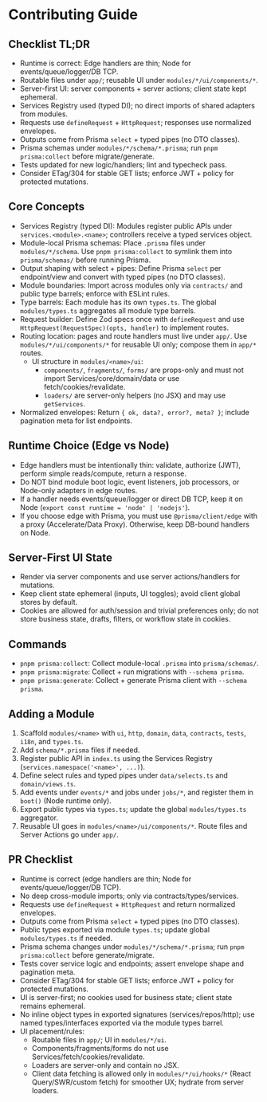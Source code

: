 # Contributing Guide

## Checklist TL;DR

- Runtime is correct: Edge handlers are thin; Node for events/queue/logger/DB TCP.
- Routable files under `app/`; reusable UI under `modules/*/ui/components/*`.
- Server-first UI: server components + server actions; client state kept ephemeral.
- Services Registry used (typed DI); no direct imports of shared adapters from modules.
- Requests use `defineRequest` + `HttpRequest`; responses use normalized envelopes.
- Outputs come from Prisma `select` + typed pipes (no DTO classes).
- Prisma schemas under `modules/*/schema/*.prisma`; run `pnpm prisma:collect` before migrate/generate.
- Tests updated for new logic/handlers; lint and typecheck pass.
- Consider ETag/304 for stable GET lists; enforce JWT + policy for protected mutations.

## Core Concepts

- Services Registry (typed DI): Modules register public APIs under `services.<module>.<name>`; controllers receive a typed services object.
- Module-local Prisma schemas: Place `.prisma` files under `modules/*/schema`. Use `pnpm prisma:collect` to symlink them into `prisma/schemas/` before running Prisma.
- Output shaping with select + pipes: Define Prisma `select` per endpoint/view and convert with typed pipes (no DTO classes).
- Module boundaries: Import across modules only via `contracts/` and public type barrels; enforce with ESLint rules.
- Type barrels: Each module has its own `types.ts`. The global `modules/types.ts` aggregates all module type barrels.
- Request builder: Define Zod specs once with `defineRequest` and use `HttpRequest(RequestSpec)(opts, handler)` to implement routes.
- Routing location: pages and route handlers must live under `app/`. Use `modules/*/ui/components/*` for reusable UI only; compose them in `app/*` routes.
  - UI structure in `modules/<name>/ui`:
    - `components/`, `fragments/`, `forms/` are props-only and must not import Services/core/domain/data or use fetch/cookies/revalidate.
    - `loaders/` are server-only helpers (no JSX) and may use `getServices`.
- Normalized envelopes: Return `{ ok, data?, error?, meta? }`; include pagination meta for list endpoints.

## Runtime Choice (Edge vs Node)

- Edge handlers must be intentionally thin: validate, authorize (JWT), perform simple reads/compute, return a response.
- Do NOT bind module boot logic, event listeners, job processors, or Node-only adapters in edge routes.
- If a handler needs events/queue/logger or direct DB TCP, keep it on Node (`export const runtime = 'node' | 'nodejs'`).
- If you choose edge with Prisma, you must use `@prisma/client/edge` with a proxy (Accelerate/Data Proxy). Otherwise, keep DB-bound handlers on Node.

## Server-First UI State

- Render via server components and use server actions/handlers for mutations.
- Keep client state ephemeral (inputs, UI toggles); avoid client global stores by default.
- Cookies are allowed for auth/session and trivial preferences only; do not store business state, drafts, filters, or workflow state in cookies.

## Commands

- `pnpm prisma:collect`: Collect module-local `.prisma` into `prisma/schemas/`.
- `pnpm prisma:migrate`: Collect + run migrations with `--schema prisma`.
- `pnpm prisma:generate`: Collect + generate Prisma client with `--schema prisma`.

## Adding a Module

1. Scaffold `modules/<name>` with `ui`, `http`, `domain`, `data`, `contracts`, `tests`, `i18n`, and `types.ts`.
2. Add `schema/*.prisma` files if needed.
3. Register public API in `index.ts` using the Services Registry (`services.namespace('<name>', ...)`).
4. Define select rules and typed pipes under `data/selects.ts` and `domain/views.ts`.
5. Add events under `events/*` and jobs under `jobs/*`, and register them in `boot()` (Node runtime only).
6. Export public types via `types.ts`; update the global `modules/types.ts` aggregator.
7. Reusable UI goes in `modules/<name>/ui/components/*`. Route files and Server Actions go under `app/`.

## PR Checklist

- Runtime is correct (edge handlers are thin; Node for events/queue/logger/DB TCP).
- No deep cross-module imports; only via contracts/types/services.
- Requests use `defineRequest` + `HttpRequest` and return normalized envelopes.
- Outputs come from Prisma `select` + typed pipes (no DTO classes).
- Public types exported via module `types.ts`; update global `modules/types.ts` if needed.
- Prisma schema changes under `modules/*/schema/*.prisma`; run `pnpm prisma:collect` before generate/migrate.
- Tests cover service logic and endpoints; assert envelope shape and pagination meta.
- Consider ETag/304 for stable GET lists; enforce JWT + policy for protected mutations.
- UI is server-first; no cookies used for business state; client state remains ephemeral.
- No inline object types in exported signatures (services/repos/http); use named types/interfaces exported via the module types barrel.
- UI placement/rules:
  - Routable files in `app/`; UI in `modules/*/ui`.
  - Components/fragments/forms do not use Services/fetch/cookies/revalidate.
  - Loaders are server-only and contain no JSX.
  - Client data fetching is allowed only in `modules/*/ui/hooks/*` (React Query/SWR/custom fetch) for smoother UX; hydrate from server loaders.
